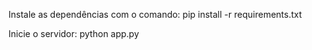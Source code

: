 Instale as dependências com o comando:
pip install -r requirements.txt

Inicie o servidor:
python app.py